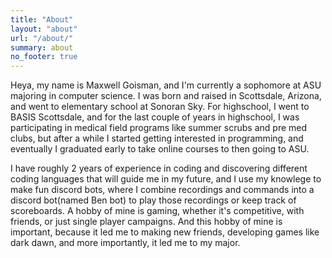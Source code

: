 ```yaml
---
title: "About"
layout: "about"
url: "/about/"
summary: about
no_footer: true
---
```


Heya, my name is Maxwell Goisman, and I'm currently a sophomore at ASU majoring in computer science. I was born and raised in Scottsdale, Arizona, and went to elementary school at Sonoran Sky. For highschool, I went to BASIS Scottsdale, and for the last couple of years in highschool, I was participating in medical field programs like summer scrubs and pre med clubs, but after a while I started getting interested in programming, and eventually I graduated early to take online courses to then going to ASU.

I have roughly 2 years of experience in coding and discovering different coding languages that will guide me in my future, and I use my knowlege to make fun discord bots, where I combine recordings and commands into a discord bot(named Ben bot) to play those recordings or keep track of scoreboards. A hobby of mine is gaming, whether it's competitive, with friends, or just single player campaigns. And this hobby of mine is important, because it led me to making new friends, developing games like dark dawn, and more importantly, it led me to my major.  